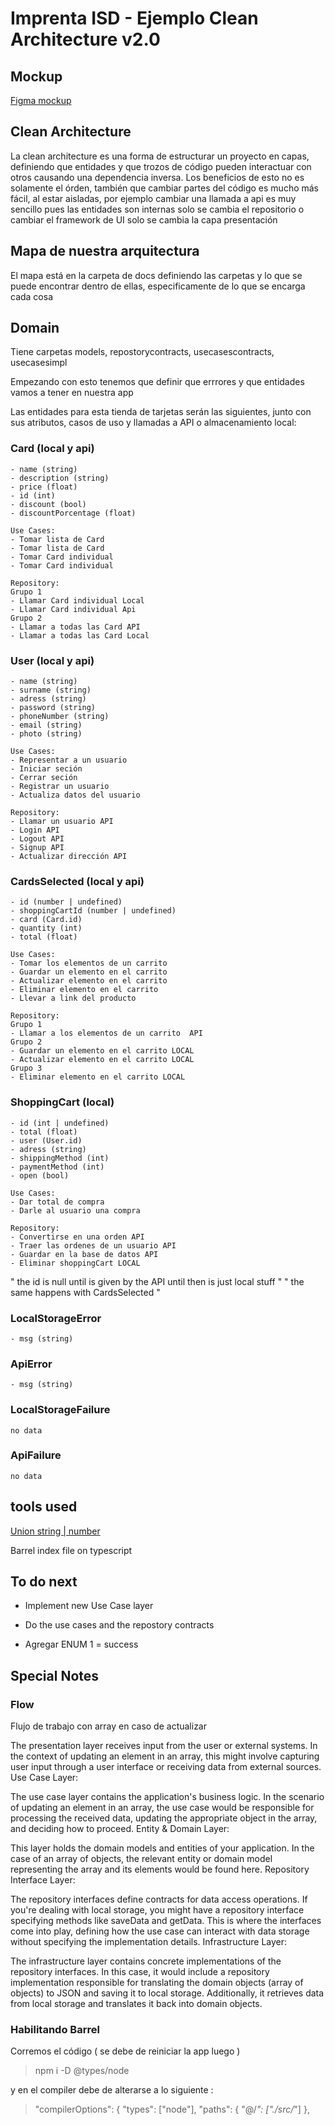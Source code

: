 # Imprenta ISD - Ejemplo Clean Architecture v2.0

## Mockup

[Figma mockup](https://www.figma.com/file/g14odnhsn5pYUrzD41eZYe/IMPRENTA-ISD?type=design&node-id=1523%3A2&mode=design&t=hSTwtRv2VanjviXA-1)

## Clean Architecture

La clean architecture es una forma de estructurar un proyecto en capas, 
definiendo que entidades y que trozos de código pueden interactuar con otros
causando una dependencia inversa.
Los beneficios de esto no es solamente el órden, también que cambiar partes 
del código es mucho más fácil, al estar aisladas, por ejemplo cambiar una 
llamada a api es muy sencillo pues las entidades son internas solo se cambia el
repositorio o cambiar el framework de UI solo se cambia la capa presentación

## Mapa de nuestra arquitectura

El mapa está en la carpeta de docs definiendo las carpetas
y lo que se puede encontrar dentro de ellas, especificamente
de lo que se encarga cada cosa


## Domain

Tiene carpetas models, repostorycontracts, usecasescontracts, usecasesimpl

Empezando con esto tenemos que definir que errrores y que entidades vamos a 
tener en nuestra app

Las entidades para esta tienda de tarjetas serán las siguientes, junto con sus atributos, casos de uso y llamadas a API o almacenamiento local: 

### Card (local y api)
    - name (string)
    - description (string)
    - price (float)
    - id (int)
    - discount (bool)
    - discountPorcentage (float)

    Use Cases:
    - Tomar lista de Card 
    - Tomar lista de Card 
    - Tomar Card individual 
    - Tomar Card individual 

    Repository:
    Grupo 1
    - Llamar Card individual Local
    - Llamar Card individual Api
    Grupo 2
    - Llamar a todas las Card API
    - Llamar a todas las Card Local

### User (local y api)
    - name (string)
    - surname (string)
    - adress (string)
    - password (string)
    - phoneNumber (string)
    - email (string)
    - photo (string)

    Use Cases:
    - Representar a un usuario
    - Iniciar seción
    - Cerrar seción
    - Registrar un usuario
    - Actualiza datos del usuario

    Repository:
    - Llamar un usuario API
    - Login API
    - Logout API
    - Signup API
    - Actualizar dirección API

### CardsSelected (local y api)
    - id (number | undefined)
    - shoppingCartId (number | undefined)
    - card (Card.id)
    - quantity (int)
    - total (float)

    Use Cases:
    - Tomar los elementos de un carrito
    - Guardar un elemento en el carrito
    - Actualizar elemento en el carrito
    - Eliminar elemento en el carrito
    - Llevar a link del producto

    Repository:
    Grupo 1
    - Llamar a los elementos de un carrito  API
    Grupo 2
    - Guardar un elemento en el carrito LOCAL
    - Actualizar elemento en el carrito LOCAL
    Grupo 3
    - Eliminar elemento en el carrito LOCAL

### ShoppingCart (local)
    - id (int | undefined)
    - total (float)
    - user (User.id)
    - adress (string)
    - shippingMethod (int)
    - paymentMethod (int)
    - open (bool)

    Use Cases:
    - Dar total de compra
    - Darle al usuario una compra

    Repository:
    - Convertirse en una orden API
    - Traer las ordenes de un usuario API
    - Guardar en la base de datos API
    - Eliminar shoppingCart LOCAL

" the id is null until is given by the API until then is just local stuff "
" the same happens with CardsSelected "

### LocalStorageError
    - msg (string)

### ApiError
    - msg (string)

### LocalStorageFailure
    no data

### ApiFailure
    no data

## tools used

[Union string | number](https://www.typescriptlang.org/docs/handbook/unions-and-intersections.html)

Barrel index file on typescript

## To do next

- Implement new Use Case layer

- Do the use cases and the repostory contracts

- Agregar ENUM 1 = success

## Special Notes

### Flow

Flujo de trabajo con array en caso de actualizar

The presentation layer receives input from the user or external systems. In the context of updating an element in an array, this might involve capturing user input through a user interface or receiving data from external sources.
Use Case Layer:

The use case layer contains the application's business logic. In the scenario of updating an element in an array, the use case would be responsible for processing the received data, updating the appropriate object in the array, and deciding how to proceed.
Entity & Domain Layer:

This layer holds the domain models and entities of your application. In the case of an array of objects, the relevant entity or domain model representing the array and its elements would be found here.
Repository Interface Layer:

The repository interfaces define contracts for data access operations. If you're dealing with local storage, you might have a repository interface specifying methods like saveData and getData. This is where the interfaces come into play, defining how the use case can interact with data storage without specifying the implementation details.
Infrastructure Layer:

The infrastructure layer contains concrete implementations of the repository interfaces. In this case, it would include a repository implementation responsible for translating the domain objects (array of objects) to JSON and saving it to local storage. Additionally, it retrieves data from local storage and translates it back into domain objects.

### Habilitando Barrel

Corremos el código ( se debe de reiniciar la app luego )

> npm i -D @types/node

y en el compiler debe de alterarse a lo siguiente :

>   "compilerOptions": {
>    "types": ["node"], 
>		"paths": {
>			"@/*": ["./src/*"] 
>		},
